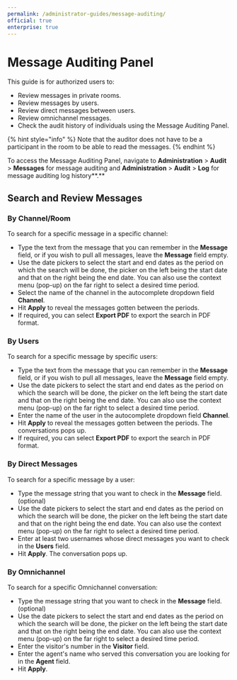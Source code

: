 ```yaml
---
permalink: /administrator-guides/message-auditing/
official: true
enterprise: true
---
```


# Message Auditing Panel

This guide is for authorized users to:

* Review messages in private rooms.
* Review messages by users.
* Review direct messages between users.
* Review omnichannel messages.
* Check the audit history of individuals using the Message Auditing Panel.

{% hint style="info" %}
Note that the auditor does not have to be a participant in the room to be able to read the messages.
{% endhint %}

To access the Message Auditing Panel, navigate to **Administration** > **Audit** > **Messages** for message auditing and **Administration** > **Audit** > **Log** for message auditing log history**.**

## Search and Review Messages

### By Channel/Room

To search for a specific message in a specific channel:

* Type the text from the message that you can remember in the **Message** field, or if you wish to pull all messages, leave the **Message** field empty.
* Use the date pickers to select the start and end dates as the period on which the search will be done, the picker on the left being the start date and that on the right being the end date. You can also use the context menu (pop-up) on the far right to select a desired time period.
* Select the name of the channel in the autocomplete dropdown field **Channel**.
* Hit **Apply** to reveal the messages gotten between the periods.
* If required, you can select **Export PDF** to export the search in PDF format.

### By Users

To search for a specific message by specific users:

* Type the text from the message that you can remember in the **Message** field, or if you wish to pull all messages, leave the **Message** field empty.
* Use the date pickers to select the start and end dates as the period on which the search will be done, the picker on the left being the start date and that on the right being the end date. You can also use the context menu (pop-up) on the far right to select a desired time period.
* Enter the name of the user in the autocomplete dropdown field **Channel**.
* Hit **Apply** to reveal the messages gotten between the periods. The conversations pops up.
* If required, you can select **Export PDF** to export the search in PDF format.

### By Direct Messages

To search for a specific message by a user:

* Type the message string that you want to check in the **Message** field. (optional)
* Use the date pickers to select the start and end dates as the period on which the search will be done, the picker on the left being the start date and that on the right being the end date. You can also use the context menu (pop-up) on the far right to select a desired time period.
* Enter at least two usernames whose direct messages you want to check in the **Users** field.
* Hit **Apply**. The conversation pops up.

### By Omnichannel

To search for a specific Omnichannel conversation:

* Type the message string that you want to check in the **Message** field. (optional)
* Use the date pickers to select the start and end dates as the period on which the search will be done, the picker on the left being the start date and that on the right being the end date. You can also use the context menu (pop-up) on the far right to select a desired time period.
* Enter the visitor's number in the **Visitor** field.
* Enter the agent's name who served this conversation you are looking for in the **Agent** field.
* Hit **Apply**.
